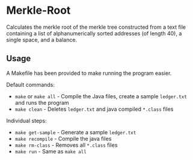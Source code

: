 # Merkle-Root

Calculates the merkle root of the merkle tree constructed from a text file containing a
list of alphanumerically sorted addresses (of length 40), a single space, and a balance.

## Usage

A Makefile has been provided to make running the program easier.

Default commands:

- `make` or `make all` - Compile the Java files, create a sample `ledger.txt` and runs the program
- `make clean` - Deletes `ledger.txt` and java compiled `*.class` files

Individual steps:

- `make get-sample` - Generate a sample `ledger.txt`
- `make recompile` - Compile the java files
- `make rm-class` - Removes all `*.class` files
- `make run` - Same as `make all`